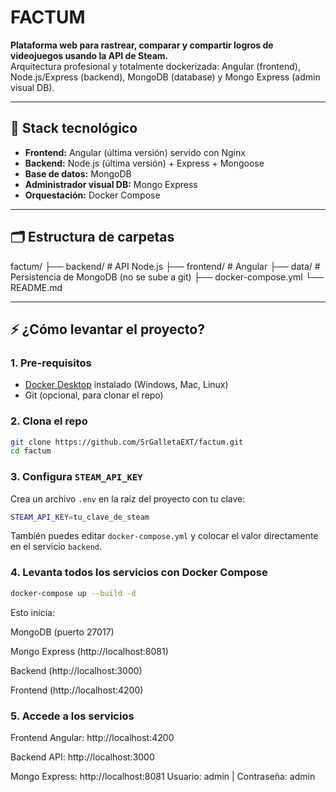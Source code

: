 # FACTUM

**Plataforma web para rastrear, comparar y compartir logros de videojuegos usando la API de Steam.**  
Arquitectura profesional y totalmente dockerizada: Angular (frontend), Node.js/Express (backend), MongoDB (database) y Mongo Express (admin visual DB).

---

## 🚀 Stack tecnológico

- **Frontend:** Angular (última versión) servido con Nginx
- **Backend:** Node.js (última versión) + Express + Mongoose
- **Base de datos:** MongoDB
- **Administrador visual DB:** Mongo Express
- **Orquestación:** Docker Compose

---

## 🗂️ Estructura de carpetas
factum/
├── backend/ # API Node.js
├── frontend/ # Angular
├── data/ # Persistencia de MongoDB (no se sube a git)
├── docker-compose.yml
└── README.md

---

## ⚡ ¿Cómo levantar el proyecto?

### 1. **Pre-requisitos**

- [Docker Desktop](https://www.docker.com/products/docker-desktop/) instalado (Windows, Mac, Linux)
- Git (opcional, para clonar el repo)

### 2. **Clona el repo**

```bash
git clone https://github.com/SrGalletaEXT/factum.git
cd factum
```
### 3. **Configura `STEAM_API_KEY`**

Crea un archivo `.env` en la raíz del proyecto con tu clave:

```bash
STEAM_API_KEY=tu_clave_de_steam
```

También puedes editar `docker-compose.yml` y colocar el valor directamente en el servicio `backend`.

### **4. Levanta todos los servicios con Docker Compose**
```bash
docker-compose up --build -d
```
Esto inicia:

MongoDB (puerto 27017)

Mongo Express (http://localhost:8081)

Backend (http://localhost:3000)

Frontend (http://localhost:4200)

### **5. Accede a los servicios**

Frontend Angular: http://localhost:4200

Backend API: http://localhost:3000

Mongo Express: http://localhost:8081
Usuario: admin | Contraseña: admin


